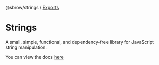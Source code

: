 @sbrow/strings / [Exports](modules.md)

# Strings

A small, simple, functional, and dependency-free library for JavaScript string manipulation.

You can view the docs [here](./docs/modules.md)
